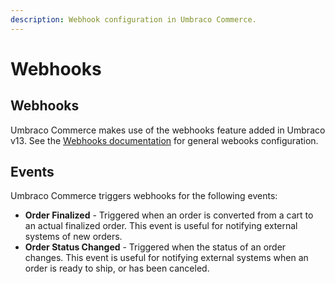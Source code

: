 ```yaml
---
description: Webhook configuration in Umbraco Commerce.
---
```


# Webhooks

## Webhooks

Umbraco Commerce makes use of the webhooks feature added in Umbraco v13. See the [Webhooks documentation](https://docs.umbraco.com/umbraco-cms/13.latest/reference/webhooks) for general webooks configuration.

## Events

Umbraco Commerce triggers webhooks for the following events:

* **Order Finalized** - Triggered when an order is converted from a cart to an actual finalized order. This event is useful for notifying external systems of new orders.
* **Order Status Changed** - Triggered when the status of an order changes. This event is useful for notifying external systems when an order is ready to ship, or has been canceled.
